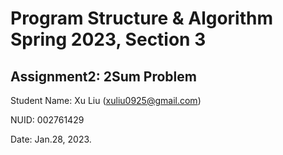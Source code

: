# Program Structure & Algorithm Spring 2023, Section 3

## Assignment2: 2Sum Problem

Student Name: Xu Liu (xuliu0925@gmail.com)

NUID: 002761429

Date: Jan.28, 2023.
